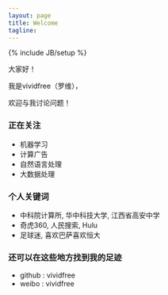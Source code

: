 ```yaml
---
layout: page
title: Welcome
tagline: 
---
```

{% include JB/setup %}

大家好！

我是vividfree（罗维），

欢迎与我讨论问题！

### 正在关注

+ 机器学习
+ 计算广告
+ 自然语言处理
+ 大数据处理

### 个人关键词

+ 中科院计算所, 华中科技大学, 江西省高安中学
+ 奇虎360, 人民搜索, Hulu
+ 足球迷, 喜欢巴萨喜欢恒大

### 还可以在这些地方找到我的足迹

+ github : vividfree
+ weibo  : vividfree
